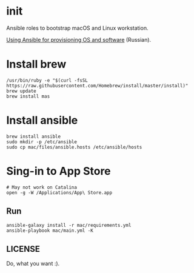 # init

Ansible roles to bootstrap macOS and Linux workstation.

[Using Ansible for provisioning OS and software](https://xakep.ru/2018/09/12/ansible-deploy/) (Russian).

# Install brew

    /usr/bin/ruby -e "$(curl -fsSL https://raw.githubusercontent.com/Homebrew/install/master/install)"
    brew update
    brew install mas

# Install ansible

    brew install ansible
    sudo mkdir -p /etc/ansible
    sudo cp mac/files/ansible.hosts /etc/ansible/hosts

# Sing-in to App Store

    # May not work on Catalina
    open -g -W /Applications/App\ Store.app

## Run

    ansible-galaxy install -r mac/requirements.yml
    ansible-playbook mac/main.yml -K

## LICENSE

Do, what you want :).